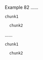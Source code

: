 Example 82
......

    chunk1
      
      chunk2

......

<pre><code>chunk1
  
  chunk2
</code></pre>
